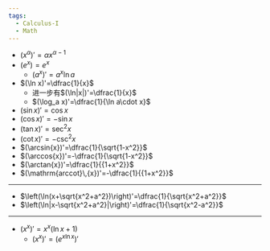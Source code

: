 ```yaml
---
tags:
  - Calculus-I
  - Math
---
```

- $(x^\alpha)'=\alpha x^{\alpha-1}$
- $(e^x)=e^x$
	- $(a^x)'=a^x\ln a$
- $(\ln x)'=\dfrac{1}{x}$
	- 进一步有$(\ln|x|)'=\dfrac{1}{x}$
	- $(\log_a x)'=\dfrac{1}{\ln a\cdot x}$
- $(\sin x)'=\cos x$
- $(\cos x)'=-\sin x$
- $(\tan x)'=\sec^2x$
- $(\cot x)'=-\csc^2x$
- $(\arcsin{x})'=\dfrac{1}{\sqrt{1-x^2}}$
- $(\arccos{x})'=-\dfrac{1}{\sqrt{1-x^2}}$
- $(\arctan{x})'=\dfrac{1}{{1+x^2}}$
- $(\mathrm{arccot}\,{x})'=-\dfrac{1}{{1+x^2}}$
***
- $\left(\ln(x+\sqrt{x^2+a^2})\right)'=\dfrac{1}{\sqrt{x^2+a^2}}$
- $\left(\ln|x-\sqrt{x^2+a^2}|\right)'=\dfrac{1}{\sqrt{x^2-a^2}}$
***
 - $(x^x)'=x^x(\ln x+1)$
	 - $(x^x)'=(e^{x\ln x})'$
